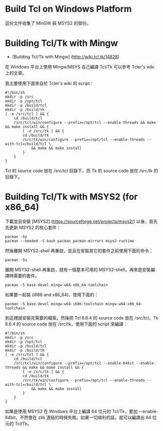 Build Tcl on Windows Platform
=====

這份文件收集了 MinGW 與 MSYS2 的部份。


Building Tcl/Tk with Mingw
=====

* [Building Tcl/Tk with Mingw] (http://wiki.tcl.tk/14828)
 
在 Windows 平台上使用 Mingw/MSYS 自己編譯 Tcl/Tk 可以參考 Tcler's wiki 上的文章。

我主要使用下面來自於 Tcler's wiki 的 script：

    #!/bin/sh
    mkdir -p /src
    mkdir -p /opt/tcl
    mkdir -p /build/tcl
    mkdir -p /build/tk
    [ -e /src/tcl ] && {
        cd /build/tcl
        /src/tcl/win/configure --prefix=/opt/tcl --enable-threads && make && make install && {
            [ -e /src/tk ] && {
            cd /build/tk
            /src/tk/win/configure --prefix=/opt/tcl --enable-threads --with-tcl=/build/tcl \
                && make && make install
            }
        }
    }

Tcl 的 source code 放在 /src/tcl 目錄下，而 Tk 的 source code 放在 /src/tk 的目錄下。

Building Tcl/Tk with MSYS2 (for x86_64)
=====

下載並且安裝 [MSYS2] (https://sourceforge.net/projects/msys2/) 以後，首先先更新 MSYS2 的核心套件：

    pacman -Sy
    pacman --needed -S bash pacman pacman-mirrors msys2-runtime

然後離開 MSYS2-shell 再重啟，並且在安裝其它的套件之前使用下面的命令：

    pacman -Su

離開 MSYS2-shell 再重啟，就有一個基本可用的 MSYS2-shell。再來是安裝編譯時需要的套件。

    pacman -S base-devel mingw-w64-x86_64-toolchain

如果要一起裝 (i686 and x86_64)，使用下面的：

    pacman -S base-devel mingw-w64-i686-toolchain mingw-w64-x86_64-toolchain

到這裡就安裝完需要的檔案。然後把 Tcl 8.6.4 的 source code 放在 /src/tcl，Tk 8.6.4 的 source code 放在 /src/tk，使用下面的 script 來編譯：

    #!/bin/sh
    mkdir -p /src
    mkdir -p /opt/tcl
    mkdir -p /build/tcl
    mkdir -p /build/tk
    [ -e /src/tcl ] && {
        cd /build/tcl
        /src/tcl/win/configure --prefix=/opt/tcl --enable-64bit --enable-threads && make && make install && {
            [ -e /src/tk ] && {
            cd /build/tk
            /src/tk/win/configure --prefix=/opt/tcl --enable-threads --with-tcl=/build/tcl \
                && make && make install
            }
        }
    }

如果是使用 MSYS2 在 Windows 平台上編譯 64 位元的 Tcl/Tk，要加 --enable-64bit，不然會在 zlib 連結的時候失敗。如果一切順利的話，就可以編譯出 64 位元的 Tcl/Tk。
